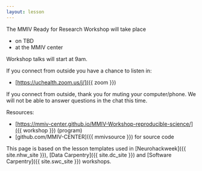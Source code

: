 ```yaml
---
layout: lesson
---
```

The MMIV Ready for Research Workshop will take place
- on TBD
- at the MMIV center

Workshop talks will start at 9am.

If you connect from outside you have a chance to listen in:
- [https://uchealth.zoom.us/j/]({{ zoom }})

If you connect from outside, thank you for muting your computer/phone. We will not be able to answer questions in the chat this time.

Resources:
- [https://mmiv-center.github.io/MMIV-Workshop-reproducible-science/]({{ workshop }}) (program)
- [github.com/MMIV-CENTER]({{ mmivsource }}) for source code

This page is based on the lesson templates used in [Neurohackweek]({{ site.nhw_site }}), [Data Carpentry]({{ site.dc_site }})
and [Software Carpentry]({{ site.swc_site }}) workshops.
